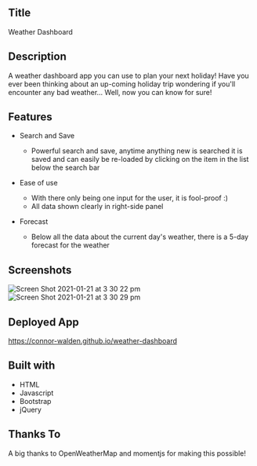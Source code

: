 ## Title
Weather Dashboard

## Description
A weather dashboard app you can use to plan your next holiday! Have you ever been thinking about an up-coming holiday trip wondering if you'll encounter any bad weather... Well, now you can know for sure!

## Features
- Search and Save
  - Powerful search and save, anytime anything new is searched it is saved and can easily be re-loaded by clicking on the item in the list below the search bar

- Ease of use
  - With there only being one input for the user, it is fool-proof :)
  - All data shown clearly in right-side panel

- Forecast
  - Below all the data about the current day's weather, there is a 5-day forecast for the weather

## Screenshots
![Screen Shot 2021-01-21 at 3 30 22 pm](https://user-images.githubusercontent.com/20080981/105282157-a3545a80-5bfd-11eb-9c64-55744aba3576.png)
![Screen Shot 2021-01-21 at 3 30 29 pm](https://user-images.githubusercontent.com/20080981/105282165-a64f4b00-5bfd-11eb-92c9-b88ea0a707f8.png)

## Deployed App
https://connor-walden.github.io/weather-dashboard

## Built with
- HTML 
- Javascript
- Bootstrap 
- jQuery

## Thanks To
A big thanks to OpenWeatherMap and momentjs for making this possible!
